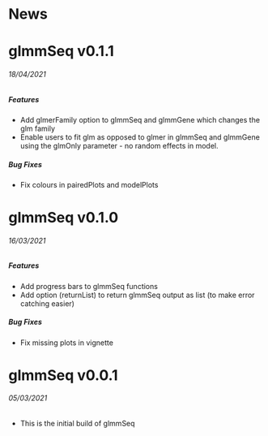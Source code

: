 News
=====

# glmmSeq v0.1.1
###### 18/04/2021

##### Features
* Add glmerFamily option to glmmSeq and glmmGene which changes the glm family
* Enable users to fit glm as opposed to glmer in glmmSeq and glmmGene using the glmOnly parameter - no random effects in model.  

##### Bug Fixes
* Fix colours in pairedPlots and modelPlots


# glmmSeq v0.1.0
###### 16/03/2021

##### Features
* Add progress bars to glmmSeq functions
* Add option (returnList) to return glmmSeq output as list (to make error catching easier)

##### Bug Fixes
* Fix missing plots in vignette

# glmmSeq v0.0.1
###### 05/03/2021

* This is the initial build of glmmSeq

